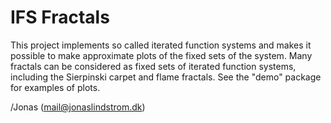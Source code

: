 # IFS Fractals

This project implements so called iterated function systems and makes it possible to make approximate plots of the fixed sets of the system. Many fractals can be considered as fixed sets of iterated function systems, including the Sierpinski carpet and flame fractals. See the "demo" package for examples of plots.

/Jonas (mail@jonaslindstrom.dk)
